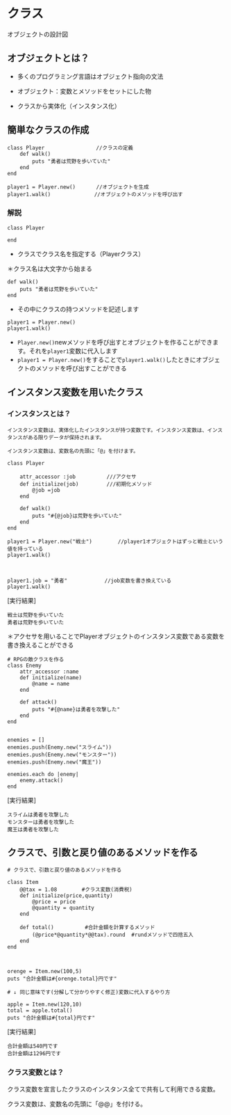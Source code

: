 # クラス
オブジェクトの設計図

## オブジェクトとは？

* 多くのプログラミング言語はオブジェクト指向の文法

* オブジェクト：変数とメソッドをセットにした物

* クラスから実体化（インスタンス化）


## 簡単なクラスの作成
```
class Player　　　　　　　　　　//クラスの定義
    def walk()
        puts "勇者は荒野を歩いていた"
    end
end

player1 = Player.new()　　　　//オブジェクトを生成
player1.walk()              //オブジェクトのメソッドを呼び出す
```

### 解説
```
class Player

end
```
* クラスでクラス名を指定する（Playerクラス）

＊クラス名は大文字から始まる

```
def walk()
    puts "勇者は荒野を歩いていた"
end
```

* その中にクラスの持つメソッドを記述します

```
player1 = Player.new()
player1.walk()
```

* `Player.new()`newメソッドを呼び出すとオブジェクトを作ることができます。それを`player1`変数に代入します
* `player1 = Player.new()`をすることで`player1.walk()`したときにオブジェクトのメソッドを呼び出すことができる



## インスタンス変数を用いたクラス

### インスタンスとは？
```
インスタンス変数は、実体化したインスタンスが持つ変数です。インスタンス変数は、インスタンスがある限りデータが保持されます。

インスタンス変数は、変数名の先頭に「@」を付けます。
```



```
class Player

    attr_accessor :job          ///アクセサ
    def initialize(job)         ///初期化メソッド
        @job =job
    end

    def walk()
        puts "#{@job}は荒野を歩いていた"
    end
end

player1 = Player.new("戦士")　　　　　//player1オブジェクトはずっと戦士という値を持っている
player1.walk()



player1.job = "勇者"            //job変数を書き換えている
player1.walk()

```
[実行結果]

```
戦士は荒野を歩いていた
勇者は荒野を歩いていた
```
＊アクセサを用いることでPlayerオブジェクトのインスタンス変数である変数を書き換えることができる



```
# RPGの敵クラスを作る
class Enemy
    attr_accessor :name
    def initialize(name)
        @name = name
    end

    def attack()
        puts "#{@name}は勇者を攻撃した"
    end
end


enemies = []
enemies.push(Enemy.new("スライム"))
enemies.push(Enemy.new("モンスター"))
enemies.push(Enemy.new("魔王"))

enemies.each do |enemy|
    enemy.attack()
end
```
[実行結果]
```
スライムは勇者を攻撃した
モンスターは勇者を攻撃した
魔王は勇者を攻撃した
```


## クラスで、引数と戻り値のあるメソッドを作る
```
# クラスで、引数と戻り値のあるメソッドを作る

class Item
    @@tax = 1.08        #クラス変数(消費税)
    def initialize(price,quantity)
        @price = price
        @quantity = quantity
    end

    def total()          #合計金額を計算するメソッド
        (@price*@quantity*@@tax).round  #rundメソッドで四捨五入
    end
end



orenge = Item.new(100,5)
puts "合計金額は#{orenge.total}円です"

# ↓ 同じ意味です(分解して分かりやすく修正)変数に代入するやり方

apple = Item.new(120,10)
total = apple.total()
puts "合計金額は#{total}円です"
```

[実行結果]
```
合計金額は540円です
合計金額は1296円です
```

### クラス変数とは？
クラス変数を宣言したクラスのインスタンス全てで共有して利用できる変数。

クラス変数は、変数名の先頭に「@@」を付ける。



